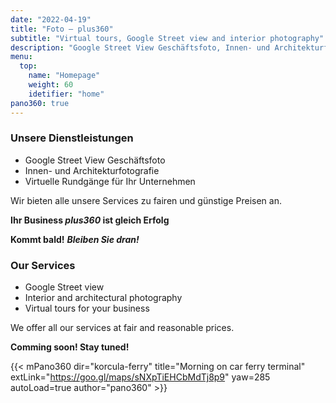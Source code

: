 ```yaml
---
date: "2022-04-19"
title: "Foto — plus360"
subtitle: "Virtual tours, Google Street view and interior photography"
description: "Google Street View Geschäftsfoto, Innen- und Architekturfotografie, Virtuelle Rundgänge für Ihr Unternehmen"
menu:
  top:
    name: "Homepage"
    weight: 60
    idetifier: "home"
pano360: true
---
```


### Unsere Dienstleistungen

- Google Street View Geschäftsfoto
- Innen- und Architekturfotografie
- Virtuelle Rundgänge für Ihr Unternehmen

Wir bieten alle unsere Services zu fairen und günstige Preisen an.

**Ihr Business *plus360* ist gleich Erfolg**

**Kommt bald!** ***Bleiben Sie dran!***

### Our Services

- Google Street view
- Interior and architectural photography
- Virtual tours for your business

We offer all our services at fair and reasonable prices.

**Comming soon! Stay tuned!**

{{< mPano360
      dir="korcula-ferry"
      title="Morning on car ferry terminal"
      extLink="<https://goo.gl/maps/sNXpTiEHCbMdTj8p9>"
      yaw=285
      autoLoad=true
      author="pano360" >}}
